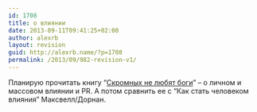 ```yaml
---
id: 1708
title: о влиянии
date: 2013-09-11T09:41:25+02:00
author: alexrb
layout: revision
guid: http://alexrb.name/?p=1708
permalink: /2013/09/982-revision-v1/
---
```

Планирую прочитать книгу &#8220;[Скромных не любят боги](http://kurutah.livejournal.com/25253.html)&#8221; &#8211; о личном и массовом влиянии и PR. А потом сравнить ее с &#8220;Как стать человеком влияния&#8221; Максвелл/Дорнан.